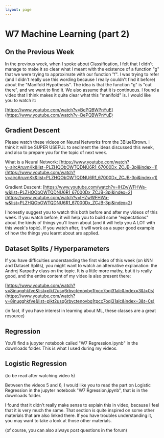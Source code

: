 ```yaml
---
layout: page
---
```



W7 Machine Learning (part 2)
============================

On the Previous Week
--------------------

In the previous week, when I spoke about Classification, I felt that I didn't
manage to make it so clear what I meant with the existence of a function "g"
that we were trying to approximate with our function "f". I was trying to refer
(and I didn't really use this wording because I really couldn't find it before)
about the "Manifold Hypothesis". The idea is that the function "g" is "out
there", and we want to find it. We also assume that it is continuous. I found a
video that I think makes it quite clear what this "manifold" is. I would like
you to watch it:

[https://www.youtube.com/watch?v=BePQBWPnYuE](https://www.youtube.com/watch?v=BePQBWPnYuE)

Gradient Descent
----------------

Please watch these videos on Neural Networks from the 3Blue1Brown. I think it
will be SUPER USEFUL to sediment the ideas discussed this week, and also to
prepare you for the topic of next week.

What is a Neural Network:
[https://www.youtube.com/watch?v=aircAruvnKk&list=PLZHQObOWTQDNU6R1_67000Dx_ZCJB-3pi&index=1](https://www.youtube.com/watch?v=aircAruvnKk&list=PLZHQObOWTQDNU6R1_67000Dx_ZCJB-3pi&index=1)

Gradient Descent:
[https://www.youtube.com/watch?v=IHZwWFHWa-w&list=PLZHQObOWTQDNU6R1_67000Dx_ZCJB-3pi&index=2](https://www.youtube.com/watch?v=IHZwWFHWa-w&list=PLZHQObOWTQDNU6R1_67000Dx_ZCJB-3pi&index=2)

I honestly suggest you to watch this both before and after my videos of this
week. If you watch before, it will help you to build some "expectations" about
the kinds of things you'll learn about (and it will help you A LOT with this
week's topic). If you watch after, it will work as a super good example of how
the things you learnt about are applied.

Dataset Splits / Hyperparameters
--------------------------------

If you have difficulties understanding the first video of this week (on kNN and
Dataset Splits), you might want to watch an alternative explanation: the Andrej
Karpathy class on the topic. It is a little more mathy, but it is really good,
and the entire content of my video is also present there:

[https://www.youtube.com/watch?v=8inugqhkfve&list=plkt2usq6rbvctenovbg1tpcc7oqi31alc&index=3&t=0s](https://www.youtube.com/watch?v=8inugqhkfve&list=plkt2usq6rbvctenovbg1tpcc7oqi31alc&index=3&t=0s)

(in fact, if you have interest in learning about ML, these classes are a great
resource)


Regression
----------

You'll find a jupyter notebook called "W7 Regression.ipynb" in the downloads
folder. This is what I used during my videos.


Logistic Regression
-------------------

(to be read after watching video 5)

Between the videos 5 and 6, I would like you to read the part on Logistic
Regression in the jupyter notebook "W7 Rgression,ipynb", that is in the
downloads folder.

I found that it didn't really make sense to explain this in video, because I
feel that it is very much the same. That section is quite inspired on some
other materials that are also linked there. If you have troubles understanding
it, you may want to take a look at those other materials.

(of course, you can also always post questions in the forum)


